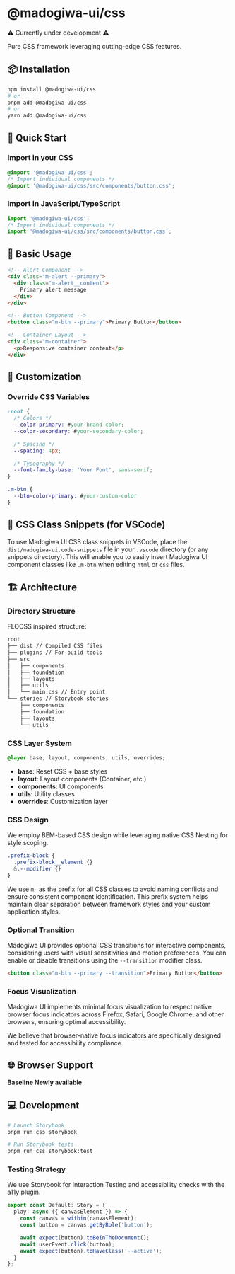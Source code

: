 # @madogiwa-ui/css

⚠️ Currently under development ⚠️

Pure CSS framework leveraging cutting-edge CSS features.

## 📦 Installation

```bash
npm install @madogiwa-ui/css
# or
pnpm add @madogiwa-ui/css
# or
yarn add @madogiwa-ui/css
```

## 🚀 Quick Start

### Import in your CSS

```css
@import '@madogiwa-ui/css';
/* Import individual components */
@import '@madogiwa-ui/css/src/components/button.css';
```

### Import in JavaScript/TypeScript

```javascript
import '@madogiwa-ui/css';
/* Import individual components */
import '@madogiwa-ui/css/src/components/button.css';
```

## 🎨 Basic Usage

```html
<!-- Alert Component -->
<div class="m-alert --primary">
  <div class="m-alert__content">
    Primary alert message
  </div>
</div>

<!-- Button Component -->
<button class="m-btn --primary">Primary Button</button>

<!-- Container Layout -->
<div class="m-container">
  <p>Responsive container content</p>
</div>
```

## 🔧 Customization

### Override CSS Variables

```css
:root {
  /* Colors */
  --color-primary: #your-brand-color;
  --color-secondary: #your-secondary-color;

  /* Spacing */
  --spacing: 4px;

  /* Typography */
  --font-family-base: 'Your Font', sans-serif;
}

.m-btn {
  --btn-color-primary: #your-custom-color
}
```

## 🔖 CSS Class Snippets (for VSCode)

To use Madogiwa UI CSS class snippets in VSCode, place the `dist/madogiwa-ui.code-snippets` file in your `.vscode` directory (or any snippets directory). This will enable you to easily insert Madogiwa UI component classes like `.m-btn` when editing `html` or `css` files.

## 🏗️ Architecture

### Directory Structure

FLOCSS inspired structure:

```sh
root
├── dist // Compiled CSS files
├── plugins // For build tools
├── src
│   ├── components
│   ├── foundation
│   ├── layouts
│   ├── utils
│   └── main.css // Entry point
└── stories // Storybook stories
    ├── components
    ├── foundation
    ├── layouts
    └── utils
```

### CSS Layer System

```css
@layer base, layout, components, utils, overrides;
```

- **base**: Reset CSS + base styles
- **layout**: Layout components (Container, etc.)
- **components**: UI components
- **utils**: Utility classes
- **overrides**: Customization layer

### CSS Design

We employ BEM-based CSS design while leveraging native CSS Nesting for style scoping.

```css
.prefix-block {
  .prefix-block__element {}
  &.--modifier {}
}
```

We use `m-` as the prefix for all CSS classes to avoid naming conflicts and ensure consistent component identification.
This prefix system helps maintain clear separation between framework styles and your custom application styles.

### Optional Transition

Madogiwa UI provides optional CSS transitions for interactive components, considering users with visual sensitivities and motion preferences. You can enable or disable transitions using the `--transition` modifier class.

```html
<button class="m-btn --primary --transition">Primary Button</button>
```

### Focus Visualization

Madogiwa UI implements minimal focus visualization to respect native browser focus indicators across Firefox, Safari, Google Chrome, and other browsers, ensuring optimal accessibility.

We believe that browser-native focus indicators are specifically designed and tested for accessibility compliance.

## 🌐 Browser Support

**Baseline Newly available**

## 💻 Development

```sh
# Launch Storybook
pnpm run css storybook

# Run Storybook tests
pnpm run css storybook:test
```

### Testing Strategy

We use Storybook for Interaction Testing and accessibility checks with the a11y plugin.

```typescript
export const Default: Story = {
  play: async ({ canvasElement }) => {
    const canvas = within(canvasElement);
    const button = canvas.getByRole('button');

    await expect(button).toBeInTheDocument();
    await userEvent.click(button);
    await expect(button).toHaveClass('--active');
  }
};
```
